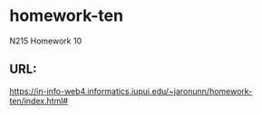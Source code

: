 # homework-ten
 N215 Homework 10

## URL:
https://in-info-web4.informatics.iupui.edu/~jaronunn/homework-ten/index.html#
